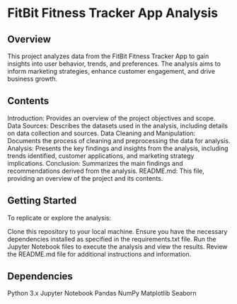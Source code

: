# FitBit Fitness Tracker App Analysis

## Overview

This project analyzes data from the FitBit Fitness Tracker App to gain insights into user behavior, trends, and preferences. The analysis aims to inform marketing strategies, enhance customer engagement, and drive business growth.

## Contents

Introduction: Provides an overview of the project objectives and scope.
Data Sources: Describes the datasets used in the analysis, including details on data collection and sources.
Data Cleaning and Manipulation: Documents the process of cleaning and preprocessing the data for analysis.
Analysis: Presents the key findings and insights from the analysis, including trends identified, customer applications, and marketing strategy implications.
Conclusion: Summarizes the main findings and recommendations derived from the analysis.
README.md: This file, providing an overview of the project and its contents.

## Getting Started
To replicate or explore the analysis:

Clone this repository to your local machine.
Ensure you have the necessary dependencies installed as specified in the requirements.txt file.
Run the Jupyter Notebook files to execute the analysis and view the results.
Review the README.md file for additional instructions and information.

## Dependencies

Python 3.x
Jupyter Notebook
Pandas
NumPy
Matplotlib
Seaborn